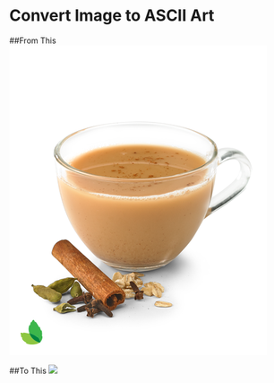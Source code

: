 # Convert Image to ASCII Art

##From This
<img src = "https://github.com/Priya96-sketch/Py-Scripts/blob/main/image-to-ASCII-art/chai.png">


##To This
<img src ="https://github.com/Priya96-sketch/Py-Scripts/blob/main/image-to-ASCII-art/image_to_ASCII_art.text">
